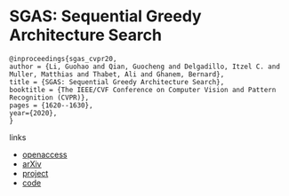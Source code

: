 # SGAS: Sequential Greedy Architecture Search

```
@inproceedings{sgas_cvpr20,
author = {Li, Guohao and Qian, Guocheng and Delgadillo, Itzel C. and Muller, Matthias and Thabet, Ali and Ghanem, Bernard},
title = {SGAS: Sequential Greedy Architecture Search},
booktitle = {The IEEE/CVF Conference on Computer Vision and Pattern Recognition (CVPR)},
pages = {1620--1630},
year={2020},
}
```

links
- [openaccess](http://openaccess.thecvf.com/content_CVPR_2020/html/Li_SGAS_Sequential_Greedy_Architecture_Search_CVPR_2020_paper.html)
- [arXiv](https://arxiv.org/abs/1912.00195)
- [project](https://www.deepgcns.org/auto/sgas)
- [code](https://github.com/lightaime/sgas)
